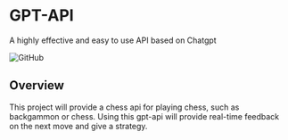 # GPT-API
A highly effective and easy to use API based on Chatgpt 

![GitHub](https://img.shields.io/github/license/Ren103422/GPT-API)

## Overview
This project will provide a chess api for playing chess, such as backgammon or chess. Using this gpt-api will provide real-time feedback on the next move and give a strategy.
